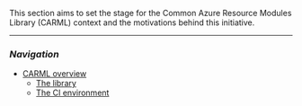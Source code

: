 This section aims to set the stage for the Common Azure Resource Modules Library (CARML) context and the motivations behind this initiative.

---

### _Navigation_
- [CARML overview](./The%20context%20-%20CARML%20overview)
  - [The library](./The%20context%20-%20CARML%20library)
  - [The CI environment](./The%20context%20-%20CARML%20CI%20environment)
